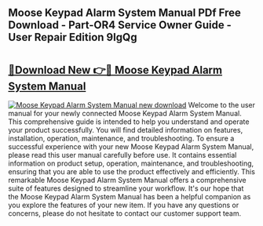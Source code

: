 ## Moose Keypad Alarm System Manual PDf Free Download - Part-OR4 Service Owner Guide - User Repair Edition 9IgQg

# <h2><a href="http://bc14682.oget.top/?id=Moose+Keypad+Alarm+System+Manual">🔗Download New 👉🔴 Moose Keypad Alarm System Manual</a></h2>

[![Moose Keypad Alarm System Manual new download](https://i.imgur.com/5g1atiW.png)](http://bc14682.oget.top/?id=Moose+Keypad+Alarm+System+Manual)
Welcome to the user manual for your newly connected Moose Keypad Alarm System Manual. This comprehensive guide is intended to help you understand and operate your product successfully. You will find detailed information on features, installation, operation, maintenance, and troubleshooting. To ensure a successful experience with your new Moose Keypad Alarm System Manual, please read this user manual carefully before use. It contains essential information on product setup, operation, maintenance, and troubleshooting, ensuring that you are able to use the product effectively and efficiently. This remarkable Moose Keypad Alarm System Manual offers a comprehensive suite of features designed to streamline your workflow. It's our hope that the Moose Keypad Alarm System Manual has been a helpful companion as you explore the features of your new item. If you have any questions or concerns, please do not hesitate to contact our customer support team.
